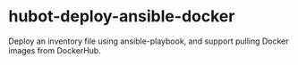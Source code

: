 # hubot-deploy-ansible-docker
Deploy an inventory file using ansible-playbook, and support pulling Docker images from DockerHub.
